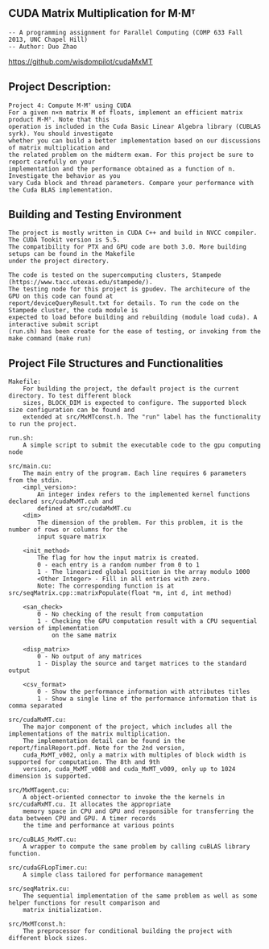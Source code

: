CUDA Matrix Multiplication for M·Mᵀ
--------------------------------------------------------------------------------------------------
	-- A programming assignment for Parallel Computing (COMP 633 Fall 2013, UNC Chapel Hill)
	-- Author: Duo Zhao

https://github.com/wisdompilot/cudaMxMT	

Project Description: 
--------------------------------------------------------------------------------------------------
	Project 4: Compute M·Mᵀ using CUDA 
	For a given n×n matrix M of floats, implement an efficient matrix product M·Mᵀ. Note that this 
	operation is included in the Cuda Basic Linear Algebra library (CUBLAS syrk). You should investigate
	whether you can build a better implementation based on our discussions of matrix multiplication and
	the related problem on the midterm exam. For this project be sure to report carefully on your
	implementation and the performance obtained as a function of n. Investigate the behavior as you 
	vary Cuda block and thread parameters. Compare your performance with the Cuda BLAS implementation. 

Building and Testing Environment 
-------------------------------------------------------------------------------
	The project is mostly written in CUDA C++ and build in NVCC compiler. The CUDA Tookit version is 5.5.
	The compatibility for PTX and GPU code are both 3.0. More building setups can be found in the Makefile
	under the project directory. 
	
	The code is tested on the supercomputing clusters, Stampede (https://www.tacc.utexas.edu/stampede/).
	The testing node for this project is gpudev. The architecure of the GPU on this code can found at 
	report/deviceQueryResult.txt for details. To run the code on the Stampede cluster, the cuda module is 
	expected to load before building and rebuilding (module load cuda). A interactive submit script 
	(run.sh) has been create for the ease of testing, or invoking from the make command (make run)

Project File Structures and Functionalities
-------------------------------------------------------------------------------		
	Makefile:
		For building the project, the default project is the current directory. To test different block
		sizes, BLOCK_DIM is expected to configure. The supported block size configuration can be found and
		extended at src/MxMTconst.h. The "run" label has the functionality to run the project. 

	run.sh:
		A simple script to submit the executable code to the gpu computing node
		
	src/main.cu:
		The main entry of the program. Each line requires 6 parameters from the stdin. 
		<impl_version>:
			An integer index refers to the implemented kernel functions declared src/cudaMxMT.cuh and 
			defined at src/cudaMxMT.cu
		<dim>
			The dimension of the problem. For this problem, it is the number of rows or columns for the 
			input square matrix
		
		<init_method> 
			The flag for how the input matrix is created.
			0 - each entry is a random number from 0 to 1
			1 - The linearized global position in the array modulo 1000
			<Other Integer> - Fill in all entries with zero. 
			Note: The corresponding function is at src/seqMatrix.cpp::matrixPopulate(float *m, int d, int method)
			
		<san_check>
			0 - No checking of the result from computation 
			1 - Checking the GPU computation result with a CPU sequential version of implementation
				on the same matrix
		
		<disp_matrix> 
			0 - No output of any matrices
			1 - Display the source and target matrices to the standard output

		<csv_format>
			0 - Show the performance information with attributes titles
			1 - Show a single line of the performance information that is comma separated
			
	src/cudaMxMT.cu:
		The major component of the project, which includes all the implementations of the matrix multiplication.
		The implementation detail can be found in the report/finalReport.pdf. Note for the 2nd version, 
		cuda_MxMT_v002, only a matrix with multiples of block width is supported for computation. The 8th and 9th 
		version, cuda_MxMT_v008 and cuda_MxMT_v009, only up to 1024 dimension is supported. 
		
	src/MxMTagent.cu:
		A object-oriented connector to invoke the the kernels in src/cudaMxMT.cu. It allocates the appropriate
		memory space in CPU and GPU and responsible for transferring the data between CPU and GPU. A timer records
		the time and performance at various points
		
	src/cuBLAS_MxMT.cu:
		A wrapper to compute the same problem by calling cuBLAS library function. 
		
	src/cudaGFLopTimer.cu:
		A simple class tailored for performance management
	
	src/seqMatrix.cu:
		The sequential implementation of the same problem as well as some helper functions for result comparison and 
		matrix initialization. 
	
	src/MxMTconst.h:
		The preprocessor for conditional building the project with different block sizes. 
		
